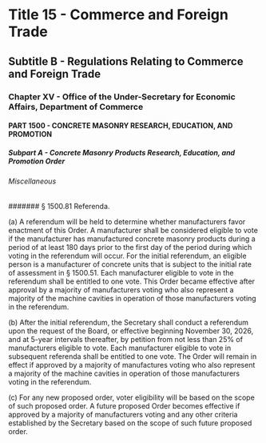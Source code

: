 
# Title 15 - Commerce and Foreign Trade
## Subtitle B - Regulations Relating to Commerce and Foreign Trade
### Chapter XV - Office of the Under-Secretary for Economic Affairs, Department of Commerce
#### PART 1500 - CONCRETE MASONRY RESEARCH, EDUCATION, AND PROMOTION
##### Subpart A - Concrete Masonry Products Research, Education, and Promotion Order
###### Miscellaneous
####### § 1500.81 Referenda.

(a) A referendum will be held to determine whether manufacturers favor enactment of this Order. A manufacturer shall be considered eligible to vote if the manufacturer has manufactured concrete masonry products during a period of at least 180 days prior to the first day of the period during which voting in the referendum will occur. For the initial referendum, an eligible person is a manufacturer of concrete units that is subject to the initial rate of assessment in § 1500.51. Each manufacturer eligible to vote in the referendum shall be entitled to one vote. This Order became effective after approval by a majority of manufacturers voting who also represent a majority of the machine cavities in operation of those manufacturers voting in the referendum.

(b) After the initial referendum, the Secretary shall conduct a referendum upon the request of the Board, or effective beginning November 30, 2026, and at 5-year intervals thereafter, by petition from not less than 25% of manufacturers eligible to vote. Each manufacturer eligible to vote in subsequent referenda shall be entitled to one vote. The Order will remain in effect if approved by a majority of manufactures voting who also represent a majority of the machine cavities in operation of those manufacturers voting in the referendum.

(c) For any new proposed order, voter eligibility will be based on the scope of such proposed order. A future proposed Order becomes effective if approved by a majority of manufacturers voting and any other criteria established by the Secretary based on the scope of such future proposed order.
